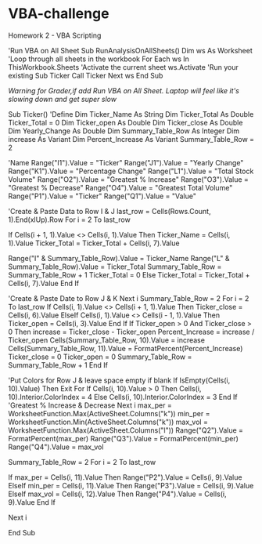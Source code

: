 # VBA-challenge
Homework 2 - VBA Scripting

'Run VBA on All Sheet
Sub RunAnalysisOnAllSheets()
Dim ws As Worksheet
'Loop through all sheets in the workbook
For Each ws In ThisWorkbook.Sheets
'Activate the current sheet
ws.Activate
'Run your existing Sub Ticker
Call Ticker
Next ws
End Sub

*Warning for Grader,if add Run VBA on All Sheet. Laptop will feel like it's slowing down and get super slow*

Sub Ticker()
'Define
Dim Ticker_Name As String
Dim Ticker_Total As Double
Ticker_Total = 0
Dim Ticker_open As Double
Dim Ticker_close As Double
Dim Yearly_Change As Double
Dim Summary_Table_Row As Integer
Dim increase As Variant
Dim Percent_Increase As Variant
Summary_Table_Row = 2

'Name
Range("I1").Value = "Ticker"
Range("J1").Value = "Yearly Change"
Range("K1").Value = "Percentage Change"
Range("L1").Value = "Total Stock Volume"
Range("O2").Value = "Greatest % Increase"
Range("O3").Value = "Greatest % Decrease"
Range("O4").Value = "Greatest Total Volume"
Range("P1").Value = "Ticker"
Range("Q1").Value = "Value"

'Create & Paste Data to Row I & J
last_row = Cells(Rows.Count, 1).End(xlUp).Row
For i = 2 To last_row

If Cells(i + 1, 1).Value <> Cells(i, 1).Value Then
Ticker_Name = Cells(i, 1).Value
Ticker_Total = Ticker_Total + Cells(i, 7).Value

Range("I" & Summary_Table_Row).Value = Ticker_Name
Range("L" & Summary_Table_Row).Value = Ticker_Total
Summary_Table_Row = Summary_Table_Row + 1
Ticker_Total = 0
Else
Ticker_Total = Ticker_Total + Cells(i, 7).Value
End If

'Create & Paste Date to Row J & K
Next i
Summary_Table_Row = 2
For i = 2 To last_row
If Cells(i, 1).Value <> Cells(i + 1, 1).Value Then
Ticker_close = Cells(i, 6).Value
ElseIf Cells(i, 1).Value <> Cells(i - 1, 1).Value Then
Ticker_open = Cells(i, 3).Value
End If
If Ticker_open > 0 And Ticker_close > 0 Then
increase = Ticker_close - Ticker_open
Percent_Increase = increase / Ticker_open
Cells(Summary_Table_Row, 10).Value = increase
Cells(Summary_Table_Row, 11).Value = FormatPercent(Percent_Increase)
Ticker_close = 0
Ticker_open = 0
Summary_Table_Row = Summary_Table_Row + 1
End If

'Put Colors for Row J & leave space empty if blank
If IsEmpty(Cells(i, 10).Value) Then Exit For
If Cells(i, 10).Value > 0 Then
Cells(i, 10).Interior.ColorIndex = 4
Else
Cells(i, 10).Interior.ColorIndex = 3
End If
'Greatest % Increase & Decrease
Next i
max_per = WorksheetFunction.Max(ActiveSheet.Columns("k"))
min_per = WorksheetFunction.Min(ActiveSheet.Columns("k"))
max_vol = WorksheetFunction.Max(ActiveSheet.Columns("l"))
Range("Q2").Value = FormatPercent(max_per)
Range("Q3").Value = FormatPercent(min_per)
Range("Q4").Value = max_vol

Summary_Table_Row = 2
For i = 2 To last_row

If max_per = Cells(i, 11).Value Then
Range("P2").Value = Cells(i, 9).Value
ElseIf min_per = Cells(i, 11).Value Then
Range("P3").Value = Cells(i, 9).Value
ElseIf max_vol = Cells(i, 12).Value Then
Range("P4").Value = Cells(i, 9).Value
End If

Next i

End Sub
